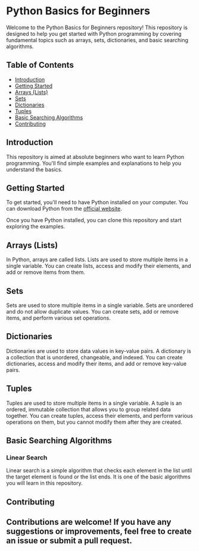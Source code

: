 # Python Basics for Beginners

Welcome to the Python Basics for Beginners repository! This repository is designed to help you get started with Python programming by covering fundamental topics such as arrays, sets, dictionaries, and basic searching algorithms.

## Table of Contents

- [Introduction](#introduction)
- [Getting Started](#getting-started)
- [Arrays (Lists)](#arrays-lists)
- [Sets](#sets)
- [Dictionaries](#dictionaries)
- [Tuples](#Tuples)
- [Basic Searching Algorithms](#basic-searching-algorithms)
- [Contributing](#contributing)


## Introduction

This repository is aimed at absolute beginners who want to learn Python programming. You'll find simple examples and explanations to help you understand the basics.

## Getting Started

To get started, you'll need to have Python installed on your computer. You can download Python from the [official website](https://www.python.org/downloads/).

Once you have Python installed, you can clone this repository and start exploring the examples.



## Arrays (Lists)

In Python, arrays are called lists. Lists are used to store multiple items in a single variable. You can create lists, access and modify their elements, and add or remove items from them.

## Sets

Sets are used to store multiple items in a single variable. Sets are unordered and do not allow duplicate values. You can create sets, add or remove items, and perform various set operations.

## Dictionaries

Dictionaries are used to store data values in key-value pairs. A dictionary is a collection that is unordered, changeable, and indexed. You can create dictionaries, access and modify their items, and add or remove key-value pairs.

## Tuples
Tuples are used to store multiple items in a single variable. A tuple is an ordered, immutable collection that allows you to group related data together. You can create tuples, access their elements, and perform various operations on them, but you cannot modify them after they are created.

## Basic Searching Algorithms

### Linear Search

Linear search is a simple algorithm that checks each element in the list until the target element is found or the list ends. It is one of the basic algorithms you will learn in this repository.

## Contributing

Contributions are welcome! If you have any suggestions or improvements, feel free to create an issue or submit a pull request.
 ---
